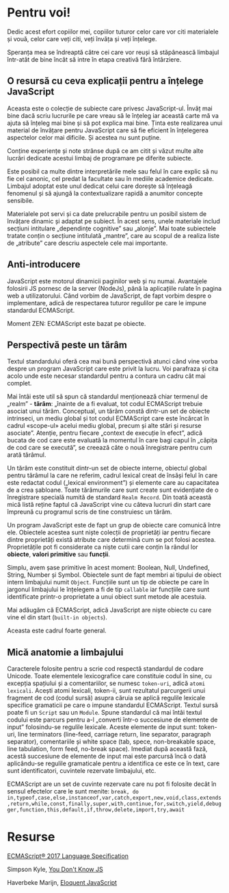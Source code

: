 # Pentru voi!

Dedic acest efort copiilor mei, copiilor tuturor celor care vor citi materialele și vouă, celor care veți citi, veți învăța și veți înțelege.

Speranța mea se îndreaptă către cei care vor reuși să stăpânească limbajul într-atât de bine încât să intre în etapa creativă fără întârziere.

## O resursă cu ceva explicații pentru a înțelege JavaScript

Aceasta este o colecție de subiecte care privesc JavaScript-ul. Învăț mai bine dacă scriu lucrurile pe care vreau să le înțeleg iar această carte mă va ajuta să înțeleg mai bine și să pot explica mai bine.
Ținta este realizarea unui material de învățare pentru JavaScript care să fie eficient în înțelegerea aspectelor celor mai dificile. Și acestea nu sunt puține.

Conține experiențe și note strânse după ce am citit și văzut multe alte lucrări dedicate acestui limbaj de programare pe diferite subiecte.

Este posibil ca multe dintre interpretările mele sau felul în care explic să nu fie cel canonic, cel predat la facultate sau în mediile academice dedicate. Limbajul adoptat este unul dedicat celui care dorește să înțeleagă fenomenul și să ajungă la contextualizare rapidă a anumitor concepte sensibile.

Materialele pot servi și ca date prelucrabile pentru un posibil sistem de învățare dinamic și adaptat pe subiect. În acest sens, unele materiale includ secțiuni intitulare „dependințe cognitive” sau „alonje”. Mai toate subiectele tratate conțin o secțiune intitulată „mantre”, care au scopul de a realiza liste de „atribute” care descriu aspectele cele mai importante.

## Anti-introducere

JavaScript este motorul dinamicii paginilor web și nu numai. Avantajele folosirii JS pornesc de la server (NodeJs), până la aplicațiile rulate în pagina web a utilizatorului.
Când vorbim de JavaScript, de fapt vorbim despre o implementare, adică de respectarea tuturor regulilor pe care le impune standardul ECMAScript.

Moment ZEN: ECMAScript este bazat pe obiecte.

## Perspectivă peste un tărâm

Textul standardului oferă cea mai bună perspectivă atunci când vine vorba despre un program JavaScript care este privit la lucru. Voi parafraza și cita acolo unde este necesar standardul pentru a contura un cadru cât mai complet.

Mai întâi este util să spun că standardul menționează chiar termenul de „realm” - **tărâm**: „înainte de a fi evaluat, tot codul ECMAScript trebuie asociat unui tărâm. Conceptual, un tărâm constă dintr-un set de obiecte intrinseci, un mediu global și tot codul ECMAScript care este încărcat în cadrul «scope-ul» acelui mediu global, precum și alte stări și resurse asociate”. Atenție, pentru fiecare „context de execuție în efect”, adică bucata de cod care este evaluată la momentul în care bagi capul în „căpița de cod care se execută”, se creează câte o nouă înregistrare pentru cum arată tărâmul.

Un tărâm este constituit dintr-un set de obiecte interne, obiectul global pentru tărâmul la care ne referim, cadrul lexical creat de însăși felul în care este redactat codul („lexical environment”) și elemente care au capacitatea de a crea șabloane. Toate tărâmurile care sunt create sunt evidențiate de o înregistrare specială numită de standard `Realm Record`. Din toată această mică listă reține faptul că JavaScript vine cu câteva lucruri din start care împreună cu programul scris de tine construiesc un tărâm.

Un program JavaScript este de fapt un grup de obiecte care comunică între ele. Obiectele acestea sunt niște colecții de proprietăți iar pentru fiecare dintre proprietăți există atribute care determină cum se pot folosi acestea. Proprietățile pot fi considerate ca niște cutii care conțin la rândul lor **obiecte**, **valori primitive** sau **funcții**.

Simplu, avem șase primitive în acest moment: Boolean, Null, Undefined, String, Number și Symbol.
Obiectele sunt de fapt membri ai tipului de obiect intern limbajului numit `Object`. Funcțiile sunt un tip de obiecte pe care în jargonul limbajului le înțelegem a fi de tip `callable` iar funcțiile care sunt identificate printr-o proprietate a unui obiect sunt metode ale acestuia.

Mai adăugăm că ECMAScript, adică JavaScript are niște obiecte cu care vine el din start (`built-in objects`).

Aceasta este cadrul foarte general.

## Mică anatomie a limbajului

Caracterele folosite pentru a scrie cod respectă standardul de codare Unicode. Toate elementele lexicografice care constituie codul în sine, cu excepția spațiului și a comentariilor, se numesc `token-uri`, adică `atomi lexicali`. Acești atomi lexicali, token-ii, sunt rezultatul parcurgerii unui fragment de cod (codul sursă) asupra căruia se aplică regulile lexicale specifice gramaticii pe care o impune standardul ECMAScript.
Textul sursă poate fi un `Script` sau un `Module`.
Spune standardul că mai întâi textul codului este parcurs pentru a-l „converti într-o succesiune de elemente de input” folosindu-se regulile lexicale. Aceste elemente de input sunt: token-uri, line terminators (line-feed, carriage return, line separator, paragraph separator), comentariile și white space (tab, spece, non-breakable space, line tabulation, form feed, no-break space). Imediat după această fază, acestă succesiune de elemente de input mai este parcursă încă o dată aplicându-se regulile gramaticale pentru a identifica ce este ce în text, care sunt identificatori, cuvintele rezervate limbajului, etc.

ECMAScript are un set de cuvinte rezervate care nu pot fi folosite decât în sensul efectelor care le sunt menite: `break, do in,typeof,case,else,instanceof,var,catch,export,new,void,class,extends,return,while,const,finally,super,with,continue,for,switch,yield,debugger,function,this,default,if,throw,delete,import,try,await`

# Resurse

[ECMAScript® 2017 Language Specification](https://tc39.github.io/ecma262/)

Simpson Kyle, [You Don't Know JS](https://github.com/getify/You-Dont-Know-JS)

Haverbeke Marijn, [Eloquent JavaScript](http://eloquentjavascript.net/)
